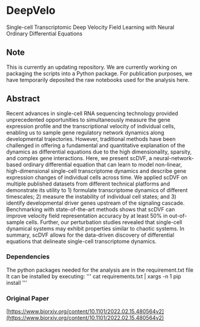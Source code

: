 # DeepVelo

Single-cell Transcriptomic Deep Velocity Field Learning with Neural Ordinary Differential Equations

## Note
This is currently an updating repository. We are currently working on packaging the scripts into a Python package. For publication purposes, we have temporarily deposited the raw notebooks used for the analysis here.

## Abstract

Recent advances in single-cell RNA sequencing technology provided unprecedented opportunities to simultaneously measure the gene expression profile and the transcriptional velocity of individual cells, enabling us to sample gene regulatory network dynamics along developmental trajectories. However, traditional methods have been challenged in offering a fundamental and quantitative explanation of the dynamics as differential equations due to the high dimensionality, sparsity, and complex gene interactions. Here, we present scDVF, a neural-network-based ordinary differential equation that can learn to model non-linear, high-dimensional single-cell transcriptome dynamics and describe gene expression changes of individual cells across time. We applied scDVF on multiple published datasets from different technical platforms and demonstrate its utility to 1) formulate transcriptome dynamics of different timescales; 2) measure the instability of individual cell states; and 3) identify developmental driver genes upstream of the signaling cascade. Benchmarking with state-of-the-art methods shows that scDVF can improve velocity field representation accuracy by at least 50% in out-of-sample cells. Further, our perturbation studies revealed that single-cell dynamical systems may exhibit properties similar to chaotic systems. In summary, scDVF allows for the data-driven discovery of differential equations that delineate single-cell transcriptome dynamics. 

### Dependencies

The python packages needed for the analysis are in the requirement.txt file
It can be installed by executing:
'''
cat requirements.txt | xargs -n 1 pip install
'''

### Original Paper
[https://www.biorxiv.org/content/10.1101/2022.02.15.480564v2](https://www.biorxiv.org/content/10.1101/2022.02.15.480564v2)
